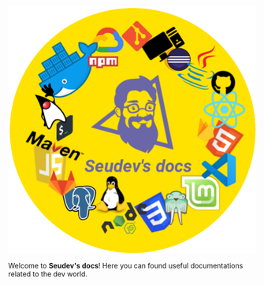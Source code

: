 <img id="seudev-docs-card" alt="Seudev's docs" src="./_assets/img/seudev-docs-card.png" data-no-zoom style="margin: auto; display: block;">

Welcome to **Seudev's docs**! Here you can found useful documentations related to the dev world.
